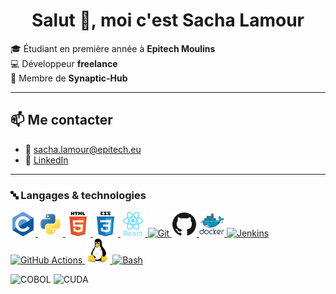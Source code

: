 <h1 align="center">Salut 👋, moi c'est Sacha Lamour</h1>

<p align="left">
🎓 Étudiant en première année à <strong>Epitech Moulins</strong><br>
💻 Développeur <strong>freelance</strong><br>
🧬 Membre de <strong>Synaptic-Hub</strong>
</p>

---

## 📫 Me contacter

- 📧 sacha.lamour@epitech.eu  
- 💼 [LinkedIn](https://www.linkedin.com/in/sacha-lamour-664ba7330/)

---

### 🔤 Langages & technologies

<p align="left">
  <!-- C -->
  <a href="https://en.wikipedia.org/wiki/C_(programming_language)" target="_blank" rel="noreferrer">
    <img src="https://raw.githubusercontent.com/devicons/devicon/master/icons/c/c-original.svg" alt="C" width="40" height="40"/>
  </a>
  <!-- Python -->
  <a href="https://www.python.org" target="_blank" rel="noreferrer">
    <img src="https://raw.githubusercontent.com/devicons/devicon/master/icons/python/python-original.svg" alt="Python" width="40" height="40"/>
  </a>
  <!-- HTML -->
  <a href="https://www.w3.org/html/" target="_blank" rel="noreferrer">
    <img src="https://raw.githubusercontent.com/devicons/devicon/master/icons/html5/html5-original-wordmark.svg" alt="HTML" width="40" height="40"/>
  </a>
  <!-- CSS -->
  <a href="https://www.w3schools.com/css/" target="_blank" rel="noreferrer">
    <img src="https://raw.githubusercontent.com/devicons/devicon/master/icons/css3/css3-original-wordmark.svg" alt="CSS" width="40" height="40"/>
  </a>
  <!-- React -->
  <a href="https://reactjs.org/" target="_blank" rel="noreferrer">
    <img src="https://raw.githubusercontent.com/devicons/devicon/master/icons/react/react-original-wordmark.svg" alt="React" width="40" height="40"/>
  </a>
  <!-- Git -->
  <a href="https://git-scm.com/" target="_blank" rel="noreferrer">
    <img src="https://www.vectorlogo.zone/logos/git-scm/git-scm-icon.svg" alt="Git" width="40" height="40"/>
  </a>
  <!-- GitHub -->
  <a href="https://github.com/" target="_blank" rel="noreferrer">
    <img src="https://raw.githubusercontent.com/devicons/devicon/master/icons/github/github-original.svg" alt="GitHub" width="40" height="40"/>
  </a>
  <!-- Docker -->
  <a href="https://www.docker.com/" target="_blank" rel="noreferrer">
    <img src="https://raw.githubusercontent.com/devicons/devicon/master/icons/docker/docker-original-wordmark.svg" alt="Docker" width="40" height="40"/>
  </a>
  <!-- Jenkins -->
  <a href="https://www.jenkins.io/" target="_blank" rel="noreferrer">
    <img src="https://www.vectorlogo.zone/logos/jenkins/jenkins-icon.svg" alt="Jenkins" width="40" height="40"/>
  </a>
  <!-- GitHub Actions -->
  <a href="https://github.com/features/actions" target="_blank" rel="noreferrer">
    <img src="https://avatars.githubusercontent.com/u/44036562?s=200&v=4" alt="GitHub Actions" width="40" height="40"/>
  </a>
  <!-- Linux -->
  <a href="https://www.linux.org/" target="_blank" rel="noreferrer">
    <img src="https://raw.githubusercontent.com/devicons/devicon/master/icons/linux/linux-original.svg" alt="Linux" width="40" height="40"/>
  </a>
  <!-- Bash -->
  <a href="https://www.gnu.org/software/bash/" target="_blank" rel="noreferrer">
    <img src="https://www.vectorlogo.zone/logos/gnu_bash/gnu_bash-icon.svg" alt="Bash" width="40" height="40"/>
  </a>
</p>

<!-- COBOL & CUDA avec shields.io -->
<p align="left">
  <img src="https://img.shields.io/badge/COBOL-000000?style=for-the-badge&logo=data:image/svg+xml;base64,PHN2ZyB3aWR0aD0iMTAwIiBoZWlnaHQ9IjIwIiBmaWxsPSIjZmZmIj48cmVjdCB3aWR0aD0iMTAwIiBoZWlnaHQ9IjIwIiBmaWxsPSIjMDAwIi8+PHRleHQgeD0iNTAiIHk9IjE1IiBmb250LXNpemU9IjE0IiBmb250LWZhbWlseT0iQ291cmllciBOZXciIHRleHQtYW5jaG9yPSJtaWRkbGUiIGZpbGw9IndoaXRlIj5DT0JPTDwvdGV4dD48L3N2Zz4=" alt="COBOL"/>
  <img src="https://img.shields.io/badge/CUDA-76B900?style=for-the-badge&logo=nvidia&logoColor=white" alt="CUDA"/>
</p>

